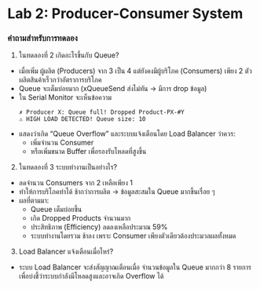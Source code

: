 # Lab 2: Producer-Consumer System 
### คำถามสำหรับการทดลอง
1. ในทดลองที่ 2 เกิดอะไรขึ้นกับ Queue?
- เมื่อเพิ่ม ผู้ผลิต (Producers) จาก 3 เป็น 4 แต่ยังคงมีผู้บริโภค (Consumers) เพียง 2 ตัว ผลิตสินค้าเร็วกว่าอัตราการบริโภค
- Queue จะเต็มบ่อยมาก (xQueueSend ส่งไม่ทัน → มีการ drop ข้อมูล)
- ใน Serial Monitor จะเห็นข้อความ
  ```
  ✗ Producer X: Queue full! Dropped Product-PX-#Y
  ⚠️ HIGH LOAD DETECTED! Queue size: 10
  ```
- แสดงว่าเกิด “Queue Overflow” และระบบแจ้งเตือนโดย Load Balancer ว่าควร:
   - เพิ่มจำนวน Consumer
   - หรือเพิ่มขนาด Buffer เพื่อรองรับโหลดที่สูงขึ้น
2. ในทดลองที่ 3 ระบบทำงานเป็นอย่างไร?
- ลดจำนวน Consumers จาก 2 เหลือเพียง 1
- ทำให้การบริโภคทำได้ ช้ากว่าการผลิต → ข้อมูลสะสมใน Queue มากขึ้นเรื่อย ๆ
- ผลที่ตามมา:
    - Queue เต็มบ่อยขึ้น
    - เกิด Dropped Products จำนวนมาก
    - ประสิทธิภาพ (Efficiency) ลดลงเหลือประมาณ 59%
    - ระบบทำงานโดยรวม ช้าลง เพราะ Consumer เพียงตัวเดียวต้องประมวลผลทั้งหมด
3. Load Balancer แจ้งเตือนเมื่อไหร่?
  - ระบบ Load Balancer จะส่งสัญญาณเตือนเมื่อ
จำนวนข้อมูลใน Queue มากกว่า 8 รายการ
เพื่อบ่งชี้ว่าระบบกำลังมีโหลดสูงและอาจเกิด Overflow ได้
